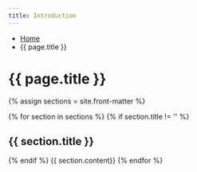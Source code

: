 ```yaml
---
title: Introduction
---
```

<nav aria-label="Breadcrumb" class="breadcrumb">
    <ul>
        <li><a href='{{ "/" | relative_url }}'>Home</a></li>
        <li><span aria-current="page">{{ page.title }}</span></li>
    </ul>
</nav>

# {{ page.title }}

{% assign sections = site.front-matter %}

{% for section in sections %}
{% if section.title != '' %} 
## {{ section.title }}
{% endif %}
{{ section.content}}
{% endfor %}
